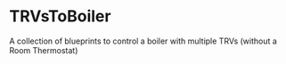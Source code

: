 # TRVsToBoiler
A collection of blueprints to control a boiler with multiple TRVs (without a Room Thermostat)
